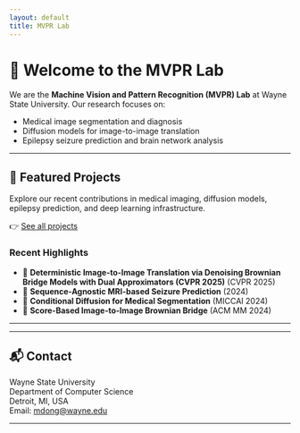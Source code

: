 ```yaml
---
layout: default
title: MVPR Lab
---
```


# 👋 Welcome to the MVPR Lab

We are the **Machine Vision and Pattern Recognition (MVPR) Lab** at Wayne State University. Our research focuses on:

- Medical image segmentation and diagnosis
- Diffusion models for image-to-image translation
- Epilepsy seizure prediction and brain network analysis

---

## 🧪 Featured Projects

Explore our recent contributions in medical imaging, diffusion models, epilepsy prediction, and deep learning infrastructure.

👉 [See all projects](projects.md)

### Recent Highlights

- 🎨 **Deterministic Image-to-Image Translation via Denoising Brownian Bridge Models with Dual Approximators (CVPR 2025)** (CVPR 2025)
- 🧠 **Sequence-Agnostic MRI-based Seizure Prediction** (2024)  
- 🧬 **Conditional Diffusion for Medical Segmentation** (MICCAI 2024)  
- 🧩 **Score-Based Image-to-Image Brownian Bridge** (ACM MM 2024)  

---

<!-- ## 👥 Lab Members
### 🟢 Current Faculty

#### **Prof. Ming Dong**
- Professor, Department of Computer Science, WSU  
- Co-director of MS Data Science & Business Analytics  
- Research: Deep learning, computer vision, data mining, health AI  
- Contact: mdong@wayne.edu, 313‑577‑0725

#### **Prof. Pei‑Yong Wang**
- Professor, Department of Mathematics, WSU  
- Expertise: PDEs, free-boundary problems, applied mathematics   -->

<!-- ### 🟢 Current Members
- **Behzad Hejrati** — Ph.D. Candidate  
  _Conditional diffusion models, medical segmentation_
- **Bohan Xiao** — Ph.D. Candidate  
  _Diffusion models, reinforcement learning, tractography, I2I translation_

- **Kang Lu** — Ph.D. Student  
  _Large Language Models, Computer version_

---

### 🎓 Alumni

- **Neil Soumbane** — Ph.D.  
  _Epilepsy prediction, GNNs, self-distillation models_

- **Qisheng (Robert) He** — Ph.D.  
  _Medical segmentation, compression, pruning, software frameworks_ -->

---

## 📬 Contact

Wayne State University  
Department of Computer Science  
Detroit, MI, USA  
Email: mdong@wayne.edu

<!-- [Visit Our GitHub](https://github.com/MVPRLab) -->

---
